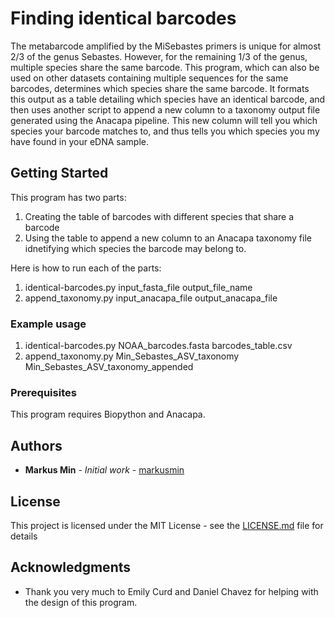 # Finding identical barcodes

The metabarcode amplified by the MiSebastes primers is unique for almost 2/3 of the genus 
Sebastes. However, for the remaining 1/3 of the genus, multiple species share the same barcode. This program, which can also be used on other datasets containing multiple sequences for the same barcodes, determines which species share the same barcode. It formats this output as a table detailing which species have an identical barcode, and then uses another script to append a new column to a taxonomy output file generated using the Anacapa pipeline. This new column will tell you which species your barcode matches to, and thus tells you which species you my have found in your eDNA sample.

## Getting Started

This program has two parts:
1) Creating the table of barcodes with different species that share a barcode
2) Using the table to append a new column to an Anacapa taxonomy file idnetifying which species the barcode may belong to.

Here is how to run each of the parts:

1) identical-barcodes.py input_fasta_file output_file_name
2) append_taxonomy.py input_anacapa_file output_anacapa_file

### Example usage

1) identical-barcodes.py NOAA_barcodes.fasta barcodes_table.csv
2) append_taxonomy.py Min_Sebastes_ASV_taxonomy Min_Sebastes_ASV_taxonomy_appended

### Prerequisites

This program requires Biopython and Anacapa.

## Authors

* **Markus Min** - *Initial work* - [markusmin](https://github.com/markusmin)

## License

This project is licensed under the MIT License - see the [LICENSE.md](LICENSE.md) file for details

## Acknowledgments

* Thank you very much to Emily Curd and Daniel Chavez for helping with the design of this program.

